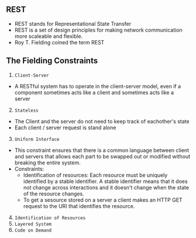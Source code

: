 ## REST
* REST stands for Representational State Transfer
* REST is a set of design principles for making network communication more scaleable and flexible.
* Roy T. Fielding coined the term REST

## The Fielding Constraints
1) `Client-Server`
  * A RESTful system has to operate in the client-server model, even if a component sometimes acts like a client and sometimes acts like a server
2) `Stateless`
  * The Client and the server do not need to keep track of eachother's state
  * Each client / server request is stand alone
3) `Uniform Interface`
  * This constraint ensures that there is a common language between client and servers that allows each part to be swapped out or modified without breaking the entire system.
  * Constraints:  
    * Identification of resources: Each resource must be uniquely identified by a stable identifier. A stable identifier means that it does not change across interactions and it doesn't change when the state of the resource changes.
    * To get a sesource stored on a server a client makes an HTTP GET request to the URI that identifies the resource.
4) `Identification of Resources`
5) `Layered System`
6) `Code on Demand`